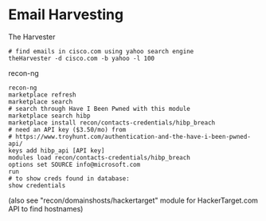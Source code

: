 # Email Harvesting

The Harvester

```text
# find emails in cisco.com using yahoo search engine
theHarvester -d cisco.com -b yahoo -l 100
```

recon-ng

```text
recon-ng
marketplace refresh
marketplace search
# search through Have I Been Pwned with this module
marketplace search hibp
marketplace install recon/contacts-credentials/hibp_breach
# need an API key ($3.50/mo) from 
# https://www.troyhunt.com/authentication-and-the-have-i-been-pwned-api/
keys add hibp_api [API key]
modules load recon/contacts-credentials/hibp_breach
options set SOURCE info@microsoft.com
run
# to show creds found in database:
show credentials
```

\(also see "recon/domainshosts/hackertarget" module for HackerTarget.com API to find hostnames\)




